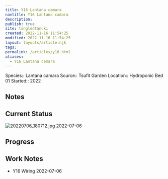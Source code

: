 ```yaml
---
title: Y16 Lantana camara
navtitle: Y16 Lantana camara
description: 
publish: true
site: tangledtanuki
created: 2022-11-16 11:54:25
modified: 2022-11-16 11:54:25
layout: layouts/article.njk
tags: 
permalink: /articles/y16.html
aliases:
  - Y16 Lantana camara
---
```


Species:: Lantana camara
Source:: Tsufit Garden
Location:: Hydroponic Bed 01
Started:: 2022
## Notes

## Current Status

![20220706_180712.jpg](/img/20220706_180712.jpg)
2022-07-06

## Progress



## Work Notes

- Y16 Wiring 2022-07-06

